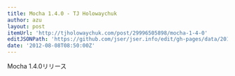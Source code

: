 ```yaml
---
title: Mocha 1.4.0 - TJ Holowaychuk
author: azu
layout: post
itemUrl: 'http://tjholowaychuk.com/post/29996505898/mocha-1-4-0'
editJSONPath: 'https://github.com/jser/jser.info/edit/gh-pages/data/2012/08/index.json'
date: '2012-08-08T08:50:00Z'
---
```

Mocha 1.4.0リリース
